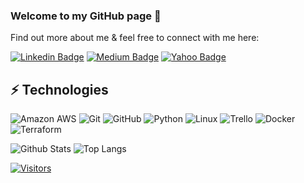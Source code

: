 ### Welcome to my GitHub page 👋

<!-- Introduce yourself and give a brief introduction about yourself here.  Also include what tech you're interested in and what you are currently learning -->

Find out more about me & feel free to connect with me here:

<!-- Replace the fields below with the information requested. Remember to remove the encapsulating <> characters. For spaces in names, use %20 (e.g. Jodiann%20Henry) -->

[![Linkedin Badge](https://img.shields.io/badge/-Jodiann%20Henry-blue?style=flat-square&logo=Linkedin&logoColor=white&link=https://www.linkedin.com/in/jodiann-h/)](https://www.linkedin.com/in/jodiann-h/)
[![Medium Badge](https://img.shields.io/badge/Jodiann%20Henry-12100E?style=flat-square&logo=medium&logoColor=white&link=https://www.medium.com/@jhenry22)](https://www.medium.com/@jhenry22)
[![Yahoo Badge](https://img.shields.io/badge/-jshenry91@yahoo.com-c14438?style=flat-square&logo=Gmail&logoColor=white&link=mailto:jshenry91@yahoo.com)](mailto:jshenry91@yahoo.com)

## ⚡ Technologies

<!-- Check out the Badges folder for more badges -->

![Amazon AWS](https://img.shields.io/badge/Amazon%20AWS-232F3E?style=flat-square&logo=amazon-aws)
![Git](https://img.shields.io/badge/-Git-black?style=flat-square&logo=git)
![GitHub](https://img.shields.io/badge/-GitHub-181717?style=flat-square&logo=github)
![Python](https://img.shields.io/badge/-Python-black?style=flat-square&logo=Python)
![Linux](https://img.shields.io/badge/Linux-FCC624?style=flat-square&logo=linux&logoColor=black)
![Trello](https://img.shields.io/badge/Trello-%23026AA7.svg?style=flat-square&logo=Trello&logoColor=white)
![Docker](https://img.shields.io/badge/docker-%230db7ed.svg?style=for-the-badge&logo=docker&logoColor=white)
![Terraform](https://img.shields.io/badge/terraform-%235835CC.svg?style=for-the-badge&logo=terraform&logoColor=white)

<!-- Replace the fields below with the information requested. Remember to remove the encapsulating <> characters. -->

![Github Stats](https://github-readme-stats.vercel.app/api?username=jojohenry&count_private=true&show_icons=true&include_all_commits=true)
![Top Langs](https://github-readme-stats.vercel.app/api/top-langs/?username=jojohenry&hide=TeX&layout=compact)


[![Visitors](https://api.visitorbadge.io/api/visitors?path=jojohenry%2Fjojohenry&label=VISITORS&countColor=%23263759)](https://visitorbadge.io/status?path=jojohenry%2Fjojohenry)
